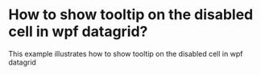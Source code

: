 # How to show tooltip on the disabled cell in wpf datagrid?
This example illustrates how to show tooltip on the disabled cell in wpf datagrid
